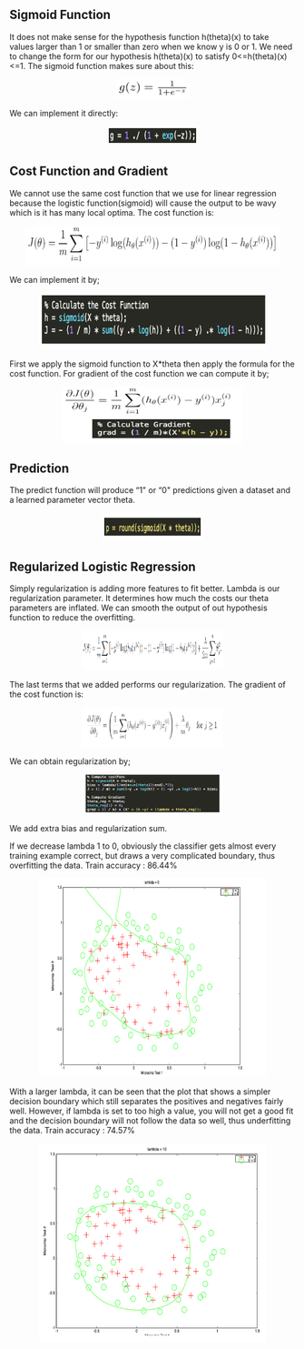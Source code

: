 ## Sigmoid Function

It does not make sense for the hypothesis function h(theta)(x) to take values larger than 1 or smaller than zero when we know y is 0 or 1. We need to change the form for our hypothesis h(theta)(x) to satisfy 0<=h(theta)(x)<=1. The sigmoid function makes sure about this:


<p align="center">
    <img src="https://github.com/yilmazvolkan/CourseraML/blob/master/Weeks/Week2/Res/1.png" width="130" height="35">
</p>


We can implement it directly:


<p align="center">
    <img src="https://github.com/yilmazvolkan/CourseraML/blob/master/Weeks/Week2/Res/2.png" width="160" height="35">
</p>


## Cost Function and Gradient

We cannot use the same cost function that we use for linear regression because the logistic function(sigmoid) will cause the output to be wavy which is it has many local optima. The cost function is:


<p align="center">
    <img src="https://github.com/yilmazvolkan/CourseraML/blob/master/Weeks/Week2/Res/3.png" width="450" height="70">
</p>


We can implement it by;


<p align="center">
    <img src="https://github.com/yilmazvolkan/CourseraML/blob/master/Weeks/Week2/Res/4.png" width="400" height="100">
</p>


First we apply the sigmoid function to X*theta then apply the formula for the cost function. For gradient of the cost function  we can compute it by;


<p align="center">
    <img src="https://github.com/yilmazvolkan/CourseraML/blob/master/Weeks/Week2/Res/5.png" width="320" height="100">
</p>


## Prediction


The predict function will produce “1" or “0" predictions given a dataset and a learned parameter vector theta.


<p align="center">
    <img src="https://github.com/yilmazvolkan/CourseraML/blob/master/Weeks/Week2/Res/6.png" width="180" height="50">
</p>


## Regularized Logistic Regression


Simply regularization is adding more features to fit better. Lambda is our regularization parameter. It determines how much the costs our theta parameters are inflated. We can smooth the output of out hypothesis function to reduce the overfitting. 


<p align="center">
    <img src="https://github.com/yilmazvolkan/CourseraML/blob/master/Weeks/Week2/Res/7.png" width="250" height="70">
</p>


The last terms that we added performs our regularization. The gradient of the cost function is:


<p align="center">
    <img src="https://github.com/yilmazvolkan/CourseraML/blob/master/Weeks/Week2/Res/8.png" width="250" height="70">
</p>


We can obtain regularization by;


<p align="center">
    <img src="https://github.com/yilmazvolkan/CourseraML/blob/master/Weeks/Week2/Res/9.png" width="250" height="70">
</p>


We add extra bias and regularization sum.

If we decrease lambda 1 to 0, obviously the classifier gets almost every training example correct, but draws a very complicated boundary, thus overfitting the data. Train accuracy : 86.44%


<p align="center">
    <img src="https://github.com/yilmazvolkan/CourseraML/blob/master/Weeks/Week2/Res/11.png" width="400" height="350">
</p>


With a larger lambda, it can be seen that the plot that shows a simpler decision boundary which still separates the positives and negatives fairly well. However, if lambda is set to too high a value, you will not get a good fit and the decision boundary will not follow the data so well, thus underfitting the data. Train accuracy : 74.57%


<p align="center">
    <img src="https://github.com/yilmazvolkan/CourseraML/blob/master/Weeks/Week2/Res/12.png" width="400" height="350">
</p>
